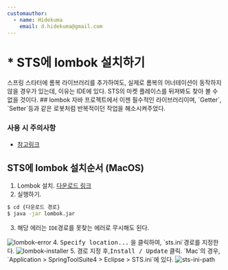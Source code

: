 ```yaml
---
customauthor:
  - name: Hidekuma
    email: d.hidekuma@gmail.com
---
```

# * STS에 lombok 설치하기
<Author/>
스프링 스타터에 롬복 라이브러리를 추가하여도, 실제로 롬복의 어너테이션이 동작하지 않을 경우가 있는데, 이유는 IDE에 있다. STS의 마켓 플레이스를 뒤져봐도 찾아 볼 수 없을 것이다.
## lombok
자바 프로젝트에서 이젠 필수적인 라이브러리이며, `Getter`, `Setter`등과 같은 로봇처럼 반복적이던 작업을 해소시켜주었다. 

### 사용 시 주의사항
- [참고링크](http://kwonnam.pe.kr/wiki/java/lombok/pitfall)

## STS에 lombok 설치순서 (MacOS)
1. Lombok 설치. [다운로드 링크](https://projectlombok.org/download.html)
2. 실행하기.
```bash
$ cd {다운로드 경로}
$ java -jar lombok.jar
```
3. 해당 에러는 `IDE`경로를 못찾는 에러로 무시해도 된다.
<img :src="$withBase('/sts-with-lombok/lombok-error.png')" alt="lombok-error">
4. <kbd>Specify location...</kbd> 을 클릭하여, `sts.ini`경로를 지정한다.
<img :src="$withBase('/sts-with-lombok/lombok-installer.png')" alt="lombok-installer">
5. 경로 지정 후,<kbd>Install / Update</kbd> 클릭. `Mac`의 경우, `Application > SpringToolSuite4 > Eclipse > STS.ini`에 있다.
<img :src="$withBase('/sts-with-lombok/sts-ini-path.png')" alt="sts-ini-path">
